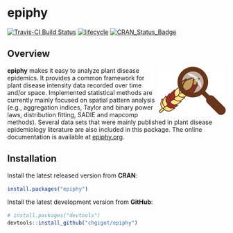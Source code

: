 # epiphy

[![Travis-CI Build Status](https://travis-ci.org/chgigot/epiphy.svg?branch=master)](https://travis-ci.org/chgigot/epiphy)
[![lifecycle](https://img.shields.io/badge/lifecycle-maturing-blue.svg)](https://www.r-pkg.org/pkg/epiphy)
[![CRAN_Status_Badge](http://www.r-pkg.org/badges/version/epiphy)](https://cran.r-project.org/package=epiphy)

## Overview

<img src="man/figures/logo.png" align="right" />

**epiphy** makes it easy to analyze plant disease epidemics. It provides a common framework for plant disease intensity data recorded over time and/or space. Implemented statistical methods are currently mainly focused on spatial pattern analysis (e.g., aggregation indices, Taylor and binary power laws, distribution fitting, SADIE and mapcomp methods). Several data sets that were mainly published in plant disease epidemiology literature are also included in this package. The online documentation is available at [epiphy.org](http://epiphy.org).

## Installation

Install the latest released version from **CRAN**:

```r
install.packages("epiphy")
```

Install the latest development version from **GitHub**:

```r
# install.packages("devtools")
devtools::install_github("chgigot/epiphy")
```
